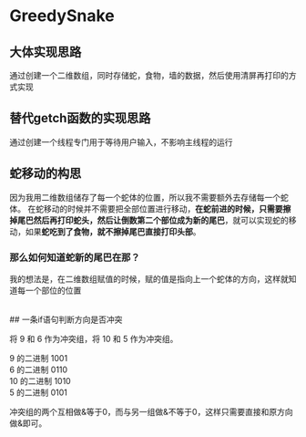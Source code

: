 # GreedySnake

## 大体实现思路

通过创建一个二维数组，同时存储蛇，食物，墙的数据，然后使用清屏再打印的方式实现
<br>
## 替代getch函数的实现思路

通过创建一个线程专门用于等待用户输入，不影响主线程的运行
<br>
## 蛇移动的构思

因为我用二维数组储存了每一个蛇体的位置，所以我不需要额外去存储每一个蛇体。
在蛇移动的时候并不需要把全部位置进行移动，**在蛇前进的时候，只需要擦掉尾巴然后再打印蛇头，然后让倒数第二个部位成为新的尾巴**，就可以实现蛇的移动，如果**蛇吃到了食物，就不擦掉尾巴直接打印头部**。
<br>
### 那么如何知道蛇新的尾巴在那？

我的想法是，在二维数组赋值的时候，赋的值是指向上一个蛇体的方向，这样就知道每一个部位的位置

<br>
## 一条if语句判断方向是否冲突

将 9 和 6 作为冲突组，将 10 和 5 作为冲突组。

9   的二进制 1001<br>
6   的二进制 0110<br>
10 的二进制 1010<br>
5   的二进制 0101<br>

冲突组的两个互相做&等于0，而与另一组做&不等于0，这样只需要直接和原方向做&即可。
